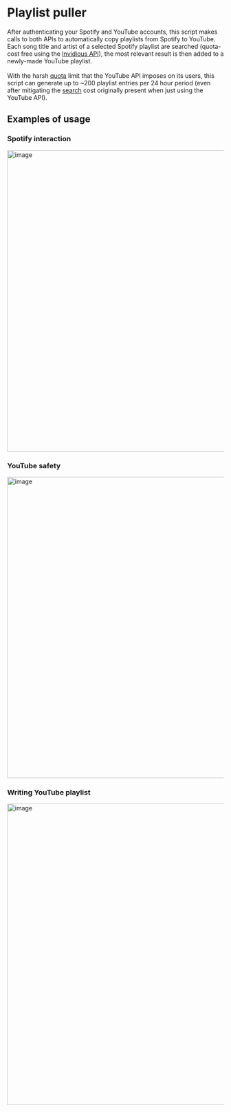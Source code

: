 # Playlist puller
After authenticating your Spotify and YouTube accounts, this script makes calls to both APIs to automatically copy playlists from Spotify to YouTube.
Each song title and artist of a selected Spotify playlist are searched (quota-cost free using the [Invidious API](https://docs.invidious.io/api/#get-apiv1videosid)), the most relevant result is then added to a newly-made YouTube playlist.\
\
With the harsh [quota](https://developers.google.com/youtube/v3/determine_quota_cost) limit that the YouTube API imposes on its users, this script can generate up to ~200 playlist entries per 24 hour period (even after mitigating the [search](https://developers.google.com/youtube/v3/docs/search/list#apps-script) cost originally present when just using the YouTube API).
## Examples of usage
### Spotify interaction
<img src="https://user-images.githubusercontent.com/45922387/170982137-2b48f31a-446a-42f1-adff-4286257f815a.png" alt="image" width="700"/></img>
### YouTube safety
<img src="https://user-images.githubusercontent.com/45922387/170988636-fe998d9d-8b5f-4bb6-b616-6b8fa28db016.png" alt="image" width="700"/></img>
### Writing YouTube playlist
<img src="https://user-images.githubusercontent.com/45922387/170873332-31fc7f25-0545-4a99-839b-006192f011ca.png" alt="image" width="700"/></img>


